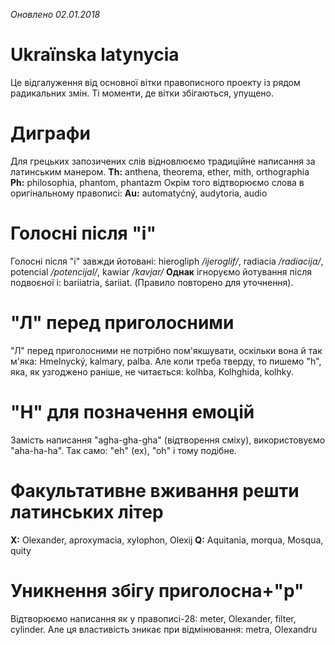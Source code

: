 _Оновлено 02.01.2018_

# Ukraïnska latynycia
Це відгалуження від основної вітки правописного проекту із рядом радикальних змін. Ті моменти, де вітки збігаються, упущено.

# Диграфи
Для грецьких запозичених слів відновлюємо традиційне написання за латинським манером.
**Th:** anthena, theorema, ether, mith, orthographia
**Ph:** philosophia, phantom, phantazm
Окрім того відтворюємо слова в оригінальному правописі:
**Au:** automatyćný, audytoria, audio

# Голосні після "і"
Голосні після "і" завжди йотовані: hierogliph _/ijeroglif/_, radiacia _/radiacija/_, potencial _/potencijal/_, kawiar _/kavjar/_
**Однак** ігноруємо йотування після подвоєної і: bariiatria, śariiat. (Правило повторено для уточнення).

# "Л" перед приголосними
"Л" перед приголосними не потрібно пом'якшувати, оскільки вона й так м'яка: Hmelnycký, kalmary, palba.
Але коли треба тверду, то пишемо "h", яка, як узгоджено раніше, не читається: kolhba, Kolhghida, kolhky.

# "H" для позначення емоцій
Замість написання "agha-gha-gha" (відтворення сміху), використовуємо "aha-ha-ha". Так само: "eh" (ех), "oh" і тому подібне.

# Факультативне вживання решти латинських літер
**X:** Olexander, aproxymacia, xylophon, Olexij
**Q:** Aquitania, morqua, Mosqua, quity

# Уникнення збігу приголосна+"р"
Відтворюємо написання як у правописі-28: meter, Olexander, filter, cylinder.
Але ця властивість зникає при відмінювання: metra, Olexandru
